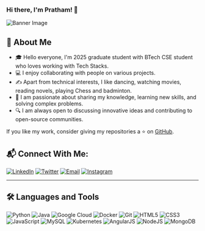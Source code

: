 ### Hi there, I'm Pratham! :wave:

![Banner Image](https://user-images.githubusercontent.com/61057666/169029838-74df663d-2e62-4d77-bdff-b43f7d63f00f.png)

## 💼 About Me

- 🎓 Hello everyone, I'm 2025 graduate student with BTech CSE student who loves working with Tech Stacks.
- 💻 I enjoy collaborating with people on various projects.
- ✍️ Apart from technical interests, I like dancing, watching movies, reading novels, playing Chess and badminton.
- 🌱 I am passionate about sharing my knowledge, learning new skills, and solving complex problems.
- 🔍 I am always open to discussing innovative ideas and contributing to open-source communities.

If you like my work, consider giving my repositories a ⭐ on [GitHub](https://github.com/prathamakkewar77).

## 📬 Connect With Me:

[![LinkedIn](https://img.shields.io/badge/LinkedIn-blue?logo=linkedin)](https://linkedin.com/in/prathamakkewar77/)
[![Twitter](https://img.shields.io/badge/Twitter-red?logo=twitter)](https://twitter.com/akk7702pratham/)
[![Email](https://img.shields.io/badge/Email-orange?logo=gmail)](mailto:prathamakkewar7@gmail.com)
[![Instagram](https://img.shields.io/badge/Instagram-red?logo=gmail)](https://www.instagram.com/pratham_akkewar_77?igsh=MW80NWUzNWg5aWIsdQ==)

---

## 🛠️ Languages and Tools

![Python](https://img.shields.io/badge/Python-blue?logo=python)
![Java](https://img.shields.io/badge/Java-red?logo=java)
![Google Cloud](https://img.shields.io/badge/Google%20Cloud-yellow?logo=googlecloud)
![Docker](https://img.shields.io/badge/Docker-blue?logo=docker)
![Git](https://img.shields.io/badge/Git-orange?logo=git)
![HTML5](https://img.shields.io/badge/HTML5-orange?logo=html5)
![CSS3](https://img.shields.io/badge/CSS3-blue?logo=css3)
![JavaScript](https://img.shields.io/badge/JavaScript-yellow?logo=javascript)
![MySQL](https://img.shields.io/badge/MySQL-blue?logo=mysql)
![Kubernetes](https://img.shields.io/badge/Kubernetes-blue?logo=kubernetes)
![AngularJS](https://img.shields.io/badge/AngularJS-blue?logo=angularjs)
![NodeJS](https://img.shields.io/badge/NodeJS-blue?logo=nodejs)
![MongoDB](https://img.shields.io/badge/MongoDB-blue?logo=mongodb)




